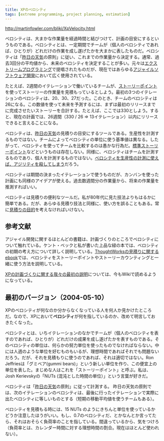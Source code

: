 ```yaml
---
title: XPのベロシティ
tags: [extreme programming, project planning, estimation]
---
```


http://martinfowler.com/bliki/XpVelocity.html

ベロシティは、大まかな作業量を経過時間と結びつけて、計画の目安にするというものである。ベロシティとは、一定期間でチームが（個人のベロシティであれば、ひとりが）どれだけの作業を成し遂げたかを大まかに表したものだ。ベロシティは「[昨日の天気](/YesterdaysWeather)の原則」に従い、これまでの作業量から決定する。通常、過去3回分の平均値から、未来のベロシティを決定することが多い。元々は[エクストリームプログラミング](/ExtremeProgramming)で提唱されたものだが、現在ではあらゆる[アジャイルソフトウェア開発](http://martinfowler.com/agile.html)において広く使用されている。

たとえば、2週間のイテレーションで働いているチームが、[ストーリーポイント](/StoryPoint)を使ってストーリーの作業量を見積もっているとしよう。最初の3つのイテレーションのベロシティは、20、30、27だった。このとき、チームのベロシティは26になる。この数値を使って未来を予測するには、まずは最初のリリースまでに完成させたいストーリーを合計する。たとえば、ここでは330としよう。すると、現在の計画では、26週間（330 / 26 => 13イテレーション）以内にリリースできると言えることになる。

ベロシティは、[昨日の天気](/YesterdaysWeather)の見積りの目安にするツールである。生産性を計測するものではない。チームによってベロシティの単位に使う基準値は異なる。したがって、ベロシティを使ってチームを比較するのは愚かな行為だ。[標準ストーリーポイント](/StandardStoryPoints)などというものは存在しない。同様に、ベロシティはチームを計測するものであり、個人を計測するものではない。[ベロシティを生産性の計測に使えば、アジリティを殺してしまう](http://jimhighsmith.com/velocity-is-killing-agility/)だろう。

ベロシティは期間の決まったイテレーションで使うものだが、カンバンを使った計画にも同様のアイデアが使える。過去数週間分の作業量から、将来の作業量を推測すればいい。

ベロシティは見積りの便利なツールだ。私が80年代に見た技法よりもはるかに簡単である。だが、あらゆる見積り技法と同様に、使い方を誤ることもある。常に[見積りの目的](/PurposeOfEstimation)を考えなければいけない。

## 参考文献

アジャイル開発に関するほとんどの書籍は、計画づくりのところでベロシティについて触れている。ケント・ベックと私が書いた上品な緑の本では、ベロシティの初期の考え方について詳しく説明している。[ThoughtWorksの見積りに関するebook](http://info.thoughtworks.com/how-do-you-estimate-on-an-Agile-project.html)では、ベロシティをストーリーポイントやストーリーカウンティングと一緒に使う方法を説明している。

[XPの計画づくりに関する我々の最初の説明](http://c2.com/cgi/wiki?XpPlanningTerminology)については、今もWikiで読めるようになっている。

## 最初のバージョン（2004-05-10）

XPのベロシティが何なのか分からなくなっている人を何人か見かけたところだ。なので、XPにおいて**ベロシティ**が何を指しているのか、改めて明言しておきたくなった。

ベロシティとは、いちイテレーションのなかでチームが（個人のベロシティを表すのであれば、ひとりが）どれだけの成果を成し遂げたかを表すものである。そのベロシティの単位は、何らかの努力単位を使ったものでなければならない。中には人週のような単位を好むものもいるが、理想時間であればそれでも問題ないだろう。だが、それを見積もりに使うのであれば、それは適切ではない。Ron Jeffriesは「グミベア(gummi bears)」という新しい単位を作り、この便宜上の単位を表した。まじめな人はこれを「ストーリーポイント」と呼ぶ。私は、Josh Kerievskyの「NUTs (混沌とした時間の単位）」という言葉が好きだ。

ベロシティは「[昨日の天気](/YesterdaysWeather)の原則」に従って計測する。
昨日の天気の原則では、次のイテレーションのベロシティは、最後に行ったイテレーションで実際に出たベロシティに等しいものとする（短期の移動平均値を使うチームもある）。

ベロシティを見積もる時には、15 NUTs のようにきちんと単位を使っているかどうか注意したほうがいい。もし、0.7のベロシティだ、とかなんとか言ってたら、それはおそらく負荷率のことを指している。間違っているから、気をつけろ（負荷率とは、カレンダー時間に対する理想時間の割合。現在はほとんど使われない）。
